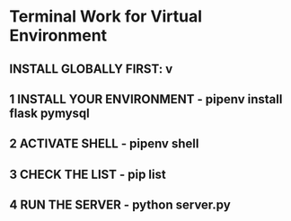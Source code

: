 # Terminal Work for Virtual Environment

## INSTALL GLOBALLY FIRST: v
## 1 INSTALL YOUR ENVIRONMENT - pipenv install flask pymysql
## 2 ACTIVATE SHELL - pipenv shell
## 3 CHECK THE LIST - pip list
## 4 RUN THE SERVER - python server.py